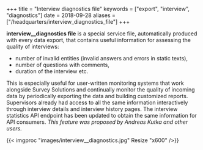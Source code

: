 ﻿+++
title = "Interview diagnostics file"
keywords = ["export", "interview", "diagnostics"]
date = 2018-09-28
aliases = ["/headquarters/interview_diagnostics_file"]
+++

**interview__diagnostics file** is a special service file, automatically produced with every data export, that contains useful information for assessing the quality of interviews: 

*   number of invalid entities (invalid answers and errors in static texts), 
*   number of questions with comments, 
*   duration of the interview etc. 

This is especially useful for user-written monitoring systems that work alongside Survey Solutions and continually monitor the quality of incoming data by periodically exporting the data and building customized reports. Supervisors already had access to all the same information interactively through interview details and interview history pages. The interview statistics API endpoint has been updated to obtain the same information for API consumers. _This feature was proposed by Andreas Kutka and other users._  

{{< imgproc "images/interview__diagnostics.jpg" Resize "x600" />}}
